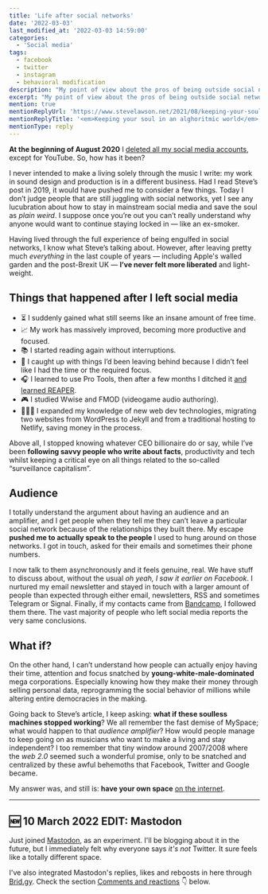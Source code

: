 ```yaml
---
title: 'Life after social networks'
date: '2022-03-03'
last_modified_at: '2022-03-03 14:59:00'
categories: 
  - 'Social media'
tags:
  - facebook
  - twitter
  - instagram
  - behavioral modification
description: "My point of view about the pros of being outside social networks."
excerpt: "My point of view about the pros of being outside social networks for the last 19 months."
mention: true
mentionReplyUrl: 'https://www.stevelawson.net/2021/08/keeping-your-soul-in-an-algorithmic-world/'
mentionReplyTitle: '<em>Keeping your soul in an alghoritmic world</em>, by Steve Lawson'
mentionType: reply
---
```

**At the beginning of August 2020** I [deleted all my social media accounts](/blog/escape-from-social-media/), except for YouTube. So, how has it been?

I never intended to make a living solely through the music I write: my work in sound design and production is in a different business. Had I read Steve’s post in 2019, it would have pushed me to consider a few things. Today I don’t judge people that are still juggling with social networks, yet I see any lucubration about how to stay in mainstream social media and save the soul as *plain weird*. I suppose once you’re out you can’t really understand why anyone would want to continue staying locked in — like an ex-smoker.

Having lived through the full experience of being engulfed in social networks, I know what Steve’s talking about. However, after leaving pretty much *everything* in the last couple of years — including Apple's walled garden and the post-Brexit UK — **I’ve never felt more liberated** and light-weight.

## Things that happened after I left social media

<ul class="h-feed list-group list-group-flush mt-0 ps-0">
  <li class="list-group-item my-0 ps-0">⏳ I suddenly gained what still seems like an insane amount of free time.</li>
  <li class="list-group-item my-0 ps-0">📈 My work has massively improved, becoming more productive and focused.</li>
  <li class="list-group-item my-0 ps-0">📚 I started reading again without interruptions.</li>
  <li class="list-group-item my-0 ps-0">🏃 I caught up with things I’d been leaving behind because I didn’t feel like I had the time or the required focus.</li>
  <li class="list-group-item my-0 ps-0">🎧 I learned to use Pro Tools, then after a few months I ditched it <a href="{{ site.url }}/blog/daw-from-logic-to-pro-tools-to-reaper-part-1/">and learned REAPER</a>.
</li>
  <li class="list-group-item my-0 ps-0">🎮 I studied Wwise and FMOD (videogame audio authoring).</li>
  <li class="list-group-item my-0 ps-0">👨🏻‍💻 I expanded my knowledge of new web dev technologies, migrating two websites from WordPress to Jekyll and from a traditional hosting to Netlify, saving money in the process.</li>
</ul>

Above all, I stopped knowing whatever CEO billionaire do or say, while I’ve been **following savvy people who write about facts**, productivity and tech whilst keeping a critical eye on all things related to the so-called “surveillance capitalism”.

## Audience

I totally understand the argument about having an audience and an amplifier, and I get people when they tell me they can’t leave a particular social network because of the relationships they built there. My escape **pushed me to actually speak to the people** I used to hung around on those networks. I got in touch, asked for their emails and sometimes their phone numbers.

I now talk to them asynchronously and it feels genuine, real. We have stuff to discuss about, without the usual *oh yeah, I saw it earlier on Facebook*. I nurtured my email newsletter and stayed in touch with a larger amount of people than expected through either email, newsletters, RSS and sometimes Telegram or Signal. Finally, if my contacts came from [Bandcamp](https://music.minutestomidnight.co.uk/), I followed them there. The vast majority of people who left social media reports the very same conclusions.

## What if?

On the other hand, I can’t understand how people can actually enjoy having their time, attention and focus snatched by **young-white-male-dominated** mega corporations. Especially knowing how they make their money through selling personal data, reprogramming the social behavior of millions while altering entire democracies in the making.

Going back to Steve’s article, I keep asking: **what if these soulless machines stopped working**? We all remember the fast demise of MySpace; what would happen to that *audience amplifier*? How would people manage to keep going on as musicians who want to make a living and stay independent? I too remember that tiny window around 2007/2008 where the *web 2.0* seemed such a wonderful promise, only to be snatched and centralized by these awful behemoths that Facebook, Twitter and Google became.

My answer was, and still is: **have your own space** [on the internet](https://www.onebigfluke.com/2012/07/focusing-on-positives-why-i-have-my-own.html).

---

## 🆕 10 March 2022 EDIT: Mastodon

Just joined [Mastodon](https://mastodon.help/), as an experiment. I'll be blogging about it in the future, but I immediately felt why everyone says _it's not_ Twitter. It sure feels like a totally different space. 

I've also integrated Mastodon's replies, likes and reboosts in here through [Brid.gy](https://brid.gy/). Check the section [Comments and reactions](#comments) 👇 below.